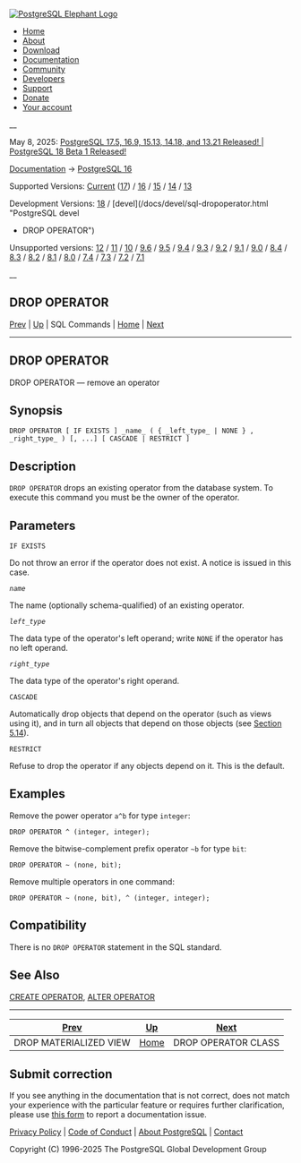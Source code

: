 [ ![PostgreSQL Elephant Logo](/media/img/about/press/elephant.png) ](/)

  * [Home](/ "Home")
  * [About](/about/ "About")
  * [Download](/download/ "Download")
  * [Documentation](/docs/ "Documentation")
  * [Community](/community/ "Community")
  * [Developers](/developer/ "Developers")
  * [Support](/support/ "Support")
  * [Donate](/about/donate/ "Donate")
  * [Your account](/account/ "Your account")

__

May 8, 2025: [ PostgreSQL 17.5, 16.9, 15.13, 14.18, and 13.21 Released! ](/about/news/postgresql-175-169-1513-1418-and-1321-released-3072/) | [ PostgreSQL 18 Beta 1 Released! ](/about/news/postgresql-18-beta-1-released-3070/)

[Documentation](/docs/ "Documentation") -> [PostgreSQL
16](/docs/16/index.html)

Supported Versions: [Current](/docs/current/sql-dropoperator.html "PostgreSQL
17 - DROP OPERATOR") ([17](/docs/17/sql-dropoperator.html "PostgreSQL 17 -
DROP OPERATOR")) / [16](/docs/16/sql-dropoperator.html "PostgreSQL 16 - DROP
OPERATOR") / [15](/docs/15/sql-dropoperator.html "PostgreSQL 15 - DROP
OPERATOR") / [14](/docs/14/sql-dropoperator.html "PostgreSQL 14 - DROP
OPERATOR") / [13](/docs/13/sql-dropoperator.html "PostgreSQL 13 - DROP
OPERATOR")

Development Versions: [18](/docs/18/sql-dropoperator.html "PostgreSQL 18 -
DROP OPERATOR") / [devel](/docs/devel/sql-dropoperator.html "PostgreSQL devel
- DROP OPERATOR")

Unsupported versions: [12](/docs/12/sql-dropoperator.html "PostgreSQL 12 -
DROP OPERATOR") / [11](/docs/11/sql-dropoperator.html "PostgreSQL 11 - DROP
OPERATOR") / [10](/docs/10/sql-dropoperator.html "PostgreSQL 10 - DROP
OPERATOR") / [9.6](/docs/9.6/sql-dropoperator.html "PostgreSQL 9.6 - DROP
OPERATOR") / [9.5](/docs/9.5/sql-dropoperator.html "PostgreSQL 9.5 - DROP
OPERATOR") / [9.4](/docs/9.4/sql-dropoperator.html "PostgreSQL 9.4 - DROP
OPERATOR") / [9.3](/docs/9.3/sql-dropoperator.html "PostgreSQL 9.3 - DROP
OPERATOR") / [9.2](/docs/9.2/sql-dropoperator.html "PostgreSQL 9.2 - DROP
OPERATOR") / [9.1](/docs/9.1/sql-dropoperator.html "PostgreSQL 9.1 - DROP
OPERATOR") / [9.0](/docs/9.0/sql-dropoperator.html "PostgreSQL 9.0 - DROP
OPERATOR") / [8.4](/docs/8.4/sql-dropoperator.html "PostgreSQL 8.4 - DROP
OPERATOR") / [8.3](/docs/8.3/sql-dropoperator.html "PostgreSQL 8.3 - DROP
OPERATOR") / [8.2](/docs/8.2/sql-dropoperator.html "PostgreSQL 8.2 - DROP
OPERATOR") / [8.1](/docs/8.1/sql-dropoperator.html "PostgreSQL 8.1 - DROP
OPERATOR") / [8.0](/docs/8.0/sql-dropoperator.html "PostgreSQL 8.0 - DROP
OPERATOR") / [7.4](/docs/7.4/sql-dropoperator.html "PostgreSQL 7.4 - DROP
OPERATOR") / [7.3](/docs/7.3/sql-dropoperator.html "PostgreSQL 7.3 - DROP
OPERATOR") / [7.2](/docs/7.2/sql-dropoperator.html "PostgreSQL 7.2 - DROP
OPERATOR") / [7.1](/docs/7.1/sql-dropoperator.html "PostgreSQL 7.1 - DROP
OPERATOR")

__

DROP OPERATOR  
---  
[Prev](sql-dropmaterializedview.html "DROP MATERIALIZED VIEW")  | [Up](sql-commands.html "SQL Commands") | SQL Commands | [Home](index.html "PostgreSQL 16.9 Documentation") |  [Next](sql-dropopclass.html "DROP OPERATOR CLASS")  
  
* * *

## DROP OPERATOR

DROP OPERATOR — remove an operator

## Synopsis

    
    
    DROP OPERATOR [ IF EXISTS ] _name_ ( { _left_type_ | NONE } , _right_type_ ) [, ...] [ CASCADE | RESTRICT ]
    

## Description

`DROP OPERATOR` drops an existing operator from the database system. To
execute this command you must be the owner of the operator.

## Parameters

`IF EXISTS`

    

Do not throw an error if the operator does not exist. A notice is issued in
this case.

_`name`_

    

The name (optionally schema-qualified) of an existing operator.

_`left_type`_

    

The data type of the operator's left operand; write `NONE` if the operator has
no left operand.

_`right_type`_

    

The data type of the operator's right operand.

`CASCADE`

    

Automatically drop objects that depend on the operator (such as views using
it), and in turn all objects that depend on those objects (see [Section
5.14](ddl-depend.html "5.14. Dependency Tracking")).

`RESTRICT`

    

Refuse to drop the operator if any objects depend on it. This is the default.

## Examples

Remove the power operator `a^b` for type `integer`:

    
    
    DROP OPERATOR ^ (integer, integer);
    

Remove the bitwise-complement prefix operator `~b` for type `bit`:

    
    
    DROP OPERATOR ~ (none, bit);
    

Remove multiple operators in one command:

    
    
    DROP OPERATOR ~ (none, bit), ^ (integer, integer);
    

## Compatibility

There is no `DROP OPERATOR` statement in the SQL standard.

## See Also

[CREATE OPERATOR](sql-createoperator.html "CREATE OPERATOR"), [ALTER
OPERATOR](sql-alteroperator.html "ALTER OPERATOR")

* * *

[Prev](sql-dropmaterializedview.html "DROP MATERIALIZED VIEW")  | [Up](sql-commands.html "SQL Commands") |  [Next](sql-dropopclass.html "DROP OPERATOR CLASS")  
---|---|---  
DROP MATERIALIZED VIEW  | [Home](index.html "PostgreSQL 16.9 Documentation") |  DROP OPERATOR CLASS  
  
## Submit correction

If you see anything in the documentation that is not correct, does not match
your experience with the particular feature or requires further clarification,
please use [this form](/account/comments/new/16/sql-dropoperator.html/) to
report a documentation issue.

[Privacy Policy](/about/privacypolicy) | [Code of Conduct](/about/policies/coc/) | [About PostgreSQL](/about/) | [Contact](/about/contact/)  

Copyright (C) 1996-2025 The PostgreSQL Global Development Group

